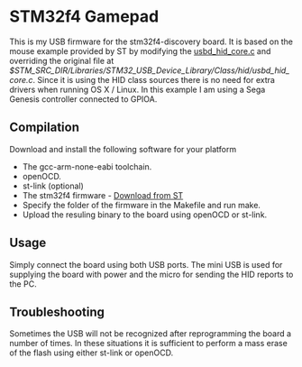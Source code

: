 STM32f4 Gamepad
===============

This is my USB firmware for the stm32f4-discovery board. It is based on the mouse example provided by ST by modifying the [usbd_hid_core.c](https://github.com/guitarfriiik/stm32f4_Gamepad/blob/master/usbd_hid_core.c) and overriding the original file at *$STM_SRC_DIR/Libraries/STM32_USB_Device_Library/Class/hid/usbd_hid_core.c*. Since it is using the HID class sources there is no need for extra drivers when running OS X / Linux. In this example I am using a Sega Genesis controller connected to GPIOA.

Compilation
-----------
Download and install the following software for your platform
  * The gcc-arm-none-eabi toolchain.
  * openOCD.
  * st-link (optional)
  * The stm32f4 firmware - [Download from ST](http://www.st.com/web/en/catalog/tools/PF257904#)
  * Specify the folder of the firmware in the Makefile and run make.
  * Upload the resuling binary to the board using openOCD or st-link.

Usage
-----
Simply connect the board using both USB ports. The mini USB is used for supplying the board with power and the micro for sending the HID reports to the PC.

Troubleshooting
---------------
Sometimes the USB will not be recognized after reprogramming the board a number of times. In these situations it is sufficient to perform a mass erase of the flash using either st-link or openOCD.  

